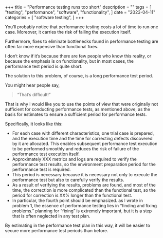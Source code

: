 +++
title = "Performance testing runs too short"
description = ""
tags = [
    "testing",
    "performance",
    "software",
    "functionality",
]
date = "2023-04-11"
categories = [
    "software testing",
]
+++

You’ll probably notice that performance testing costs a lot of time to run one case. Moreover, it carries the risk of failing the execution itself.

Furthermore, fixes to eliminate bottlenecks found in performance testing are often far more expensive than functional fixes.

I don’t know if it’s because there are few people who know this reality, or because the emphasis is on functionality, but in most cases, the performance test period is quite short.

The solution to this problem, of course, is a long performance test period.

You might hear people say,

> “That’s difficult!”

That is why I would like you to use the points of view that were originally not sufficient for conducting performance tests, as mentioned above, as the basis for estimates to ensure a sufficient period for performance tests.

Specifically, it looks like this:

- For each case with different characteristics, one trial case is prepared, and the execution time and the time for correcting defects discovered by it are allocated. This enables subsequent performance test execution to be performed smoothly and reduces the risk of failure of the performance test execution itself.
- Approximately XXX metrics and logs are required to verify the performance test results, so the environment preparation period for the performance test is required.
- This period is necessary because it is necessary not only to execute the performance test but also to carefully verify the results.
- As a result of verifying the results, problems are found, and most of the time, the correction is more complicated than the functional test, so the period for correction is XX% longer than the functional test.
- In particular, the fourth point should be emphasized. as I wrote in problem 1, the essence of performance testing lies in “finding and fixing problems.” planning for “fixing” is extremely important, but it is a step that is often neglected in any test plan.

By estimating in the performance test plan in this way, it will be easier to secure more performance test periods than before.

